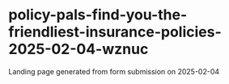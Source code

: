 # policy-pals-find-you-the-friendliest-insurance-policies-2025-02-04-wznuc
Landing page generated from form submission on 2025-02-04
